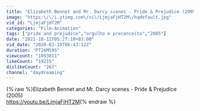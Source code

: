 ```yaml
---
title: "Elizabeth Bennet and Mr. Darcy scenes - Pride & Prejudice (2005)"
image: "https:\/\/i.ytimg.com\/vi\/LjmjaFjHT2M\/hqdefault.jpg"
vid_id: "LjmjaFjHT2M"
categories: "Film-Animation"
tags: ["pride and prejudice","orgulho e preconceito","2005"]
date: "2021-10-12T05:27:10+03:00"
vid_date: "2020-03-18T06:43:12Z"
duration: "PT26M59S"
viewcount: "1093011"
likeCount: "19215"
dislikeCount: "267"
channel: "daydreaming"
---
```

{% raw %}Elizabeth Bennet and Mr. Darcy scenes - Pride &amp; Prejudice (2005)<br /><a rel="nofollow" target="blank" href="https://youtu.be/LjmjaFjHT2M">https://youtu.be/LjmjaFjHT2M</a>{% endraw %}
